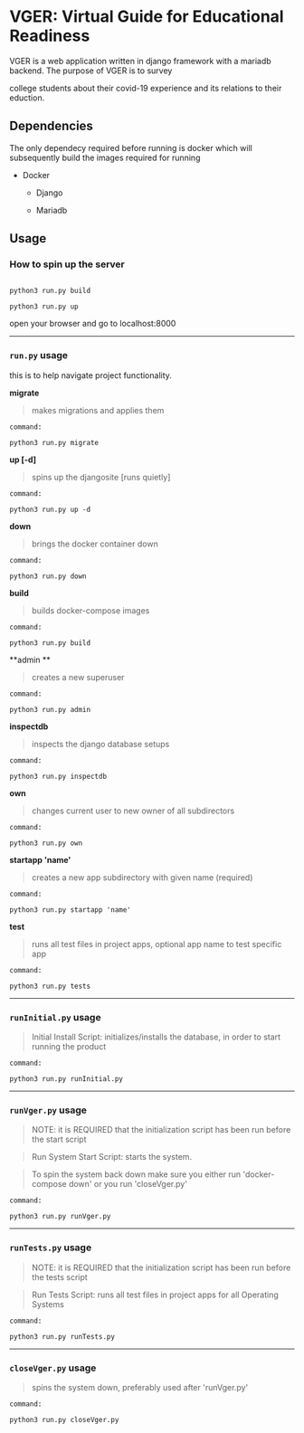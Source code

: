 
# VGER: Virtual Guide for Educational Readiness

  

VGER is a web application written in django framework with a mariadb backend. The purpose of VGER is to survey

college students about their covid-19 experience and its relations to their eduction.

  

## Dependencies

The only dependecy required before running is docker which will subsequently build the images required for running

* Docker

    * Django

    * Mariadb

  

## Usage

  

### How to spin up the server

```shell

python3 run.py build

python3 run.py up

```

open your browser and go to localhost:8000

  

---

### ``run.py`` usage

this is to help navigate project functionality.

  **migrate**   
> makes migrations and applies them

```shell
command: 

python3 run.py migrate

```
  
**up [-d]**   
> spins up the djangosite [runs quietly]

```shell
command: 

python3 run.py up -d

```
**down** 
> brings the docker container down

```shell
command: 

python3 run.py down

```

**build** 
> builds docker-compose images

```shell
command: 

python3 run.py build

```

**admin ** 
> creates a new superuser

```shell
command: 

python3 run.py admin

```

**inspectdb** 
> inspects the django database setups

```shell
command: 

python3 run.py inspectdb

```

**own** 
> changes current user to new owner of all subdirectors

```shell
command: 

python3 run.py own

```

**startapp 'name'** 
> creates a new app subdirectory with given name (required)

```shell
command: 

python3 run.py startapp 'name'

```

**test** 
> runs all test files in project apps, optional app name to test specific app

```shell
command: 

python3 run.py tests

```

---

### ``runInitial.py`` usage
> Initial Install Script: initializes/installs the database, in order to start running the product

```shell
command: 

python3 run.py runInitial.py

```

---

### ``runVger.py`` usage
> NOTE: it is REQUIRED that the initialization script has been run before the start script

> Run System Start Script: starts the system. 

> To spin the system back down make sure you either run 'docker-compose down' or you run 'closeVger.py'

```shell
command: 

python3 run.py runVger.py

```

---

### ``runTests.py`` usage
> NOTE: it is REQUIRED that the initialization script has been run before the tests script

> Run Tests Script: runs all test files in project apps for all Operating Systems

```shell
command: 

python3 run.py runTests.py

```

---

### ``closeVger.py`` usage
> spins the system down, preferably used after 'runVger.py'

```shell
command: 

python3 run.py closeVger.py

```




